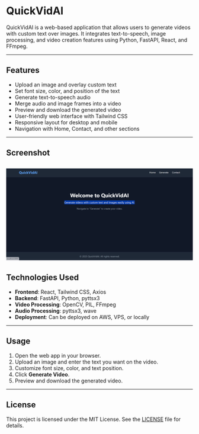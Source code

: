 # QuickVidAI

QuickVidAI is a web-based application that allows users to generate videos with custom text over images. It integrates text-to-speech, image processing, and video creation features using Python, FastAPI, React, and FFmpeg.

---

## Features

- Upload an image and overlay custom text
- Set font size, color, and position of the text
- Generate text-to-speech audio
- Merge audio and image frames into a video
- Preview and download the generated video
- User-friendly web interface with Tailwind CSS
- Responsive layout for desktop and mobile
- Navigation with Home, Contact, and other sections

---

## Screenshot

![QuickVidAI Screenshot](https://raw.githubusercontent.com/ashith-17/QuickVidAI/refs/heads/main/Screenshot%202025-08-25%20210344.png)  
---

## Technologies Used

- **Frontend**: React, Tailwind CSS, Axios
- **Backend**: FastAPI, Python, pyttsx3
- **Video Processing**: OpenCV, PIL, FFmpeg
- **Audio Processing**: pyttsx3, wave
- **Deployment**: Can be deployed on AWS, VPS, or locally

---

## Usage

1. Open the web app in your browser.
2. Upload an image and enter the text you want on the video.
3. Customize font size, color, and text position.
4. Click **Generate Video**.
5. Preview and download the generated video.

---

## License

This project is licensed under the MIT License. See the [LICENSE](LICENSE) file for details.
